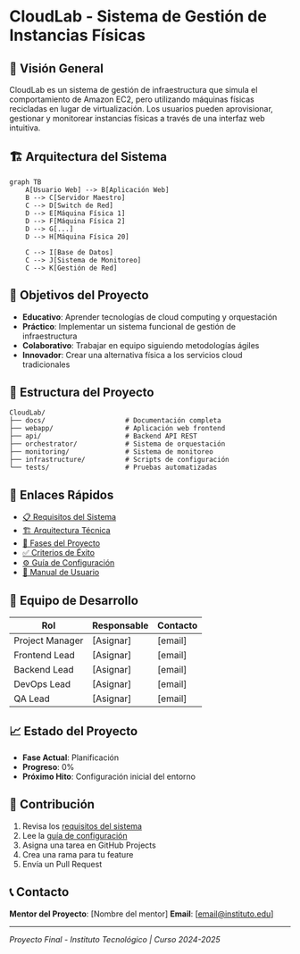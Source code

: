 # CloudLab - Sistema de Gestión de Instancias Físicas

## 🎯 Visión General

CloudLab es un sistema de gestión de infraestructura que simula el comportamiento de Amazon EC2, pero utilizando máquinas físicas recicladas en lugar de virtualización. Los usuarios pueden aprovisionar, gestionar y monitorear instancias físicas a través de una interfaz web intuitiva.

## 🏗️ Arquitectura del Sistema

```mermaid
graph TB
    A[Usuario Web] --> B[Aplicación Web]
    B --> C[Servidor Maestro]
    C --> D[Switch de Red]
    D --> E[Máquina Física 1]
    D --> F[Máquina Física 2]
    D --> G[...]
    D --> H[Máquina Física 20]
    
    C --> I[Base de Datos]
    C --> J[Sistema de Monitoreo]
    C --> K[Gestión de Red]
```

## 🎯 Objetivos del Proyecto

- **Educativo**: Aprender tecnologías de cloud computing y orquestación
- **Práctico**: Implementar un sistema funcional de gestión de infraestructura
- **Colaborativo**: Trabajar en equipo siguiendo metodologías ágiles
- **Innovador**: Crear una alternativa física a los servicios cloud tradicionales

## 📁 Estructura del Proyecto

```
CloudLab/
├── docs/                    # Documentación completa
├── webapp/                  # Aplicación web frontend
├── api/                     # Backend API REST
├── orchestrator/            # Sistema de orquestación
├── monitoring/              # Sistema de monitoreo
├── infrastructure/          # Scripts de configuración
└── tests/                   # Pruebas automatizadas
```

## 🚀 Enlaces Rápidos

- [📋 Requisitos del Sistema](https://criteriostudio.github.io/docs/Requisitos-Del-Sistema)
- [🏗️ Arquitectura Técnica](docs/Arquitectura-Tecnica)
- [📅 Fases del Proyecto](https://criteriostudio.github.io/docs/Fases-del-Proyecto)
- [✅ Criterios de Éxito](docs/Criterios-de-Exito)
- [⚙️ Guía de Configuración](docs/Guia-de-Configuracion)
- [👤 Manual de Usuario](docs/Manual-de-Usuario)

## 👥 Equipo de Desarrollo

| Rol | Responsable | Contacto |
|-----|-------------|----------|
| Project Manager | [Asignar] | [email] |
| Frontend Lead | [Asignar] | [email] |
| Backend Lead | [Asignar] | [email] |
| DevOps Lead | [Asignar] | [email] |
| QA Lead | [Asignar] | [email] |

## 📈 Estado del Proyecto

- **Fase Actual**: Planificación
- **Progreso**: 0%
- **Próximo Hito**: Configuración inicial del entorno

## 🤝 Contribución

1. Revisa los [requisitos del sistema](docs/Requisitos-del-Sistema.md)
2. Lee la [guía de configuración](docs/Guia-de-Configuracion.md)
3. Asigna una tarea en GitHub Projects
4. Crea una rama para tu feature
5. Envía un Pull Request

## 📞 Contacto

**Mentor del Proyecto**: [Nombre del mentor]
**Email**: [email@instituto.edu]

---
*Proyecto Final - Instituto Tecnológico | Curso 2024-2025*
